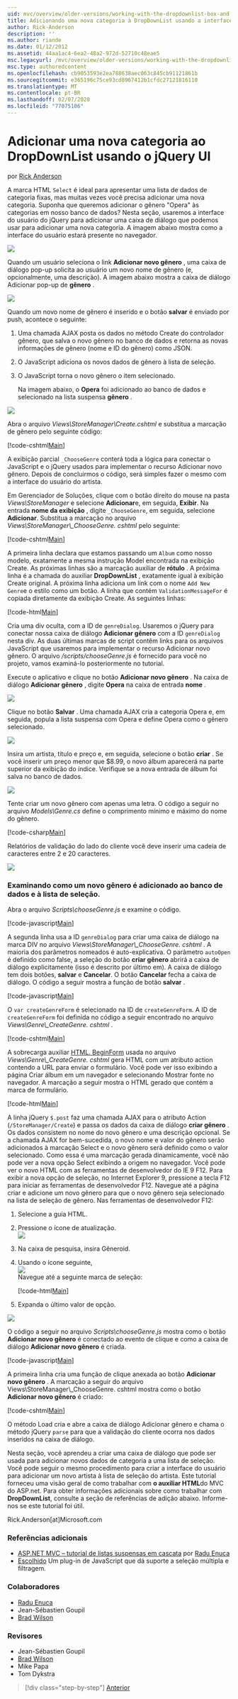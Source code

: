 ```yaml
---
uid: mvc/overview/older-versions/working-with-the-dropdownlist-box-and-jquery/adding-a-new-category-to-the-dropdownlist-using-jquery-ui
title: Adicionando uma nova categoria à DropDownList usando a interface do usuário do jQuery | Microsoft Docs
author: Rick-Anderson
description: ''
ms.author: riande
ms.date: 01/12/2012
ms.assetid: 44aa1ac4-6ea2-48a2-972d-52710c48eae5
msc.legacyurl: /mvc/overview/older-versions/working-with-the-dropdownlist-box-and-jquery/adding-a-new-category-to-the-dropdownlist-using-jquery-ui
msc.type: authoredcontent
ms.openlocfilehash: cb9053593e2ea788638aec063c845cb91121861b
ms.sourcegitcommit: e365196c75ce93cd8967412b1cfdc27121816110
ms.translationtype: MT
ms.contentlocale: pt-BR
ms.lasthandoff: 02/07/2020
ms.locfileid: "77075106"
---
```

# <a name="adding-a-new-category-to-the-dropdownlist-using-jquery-ui"></a>Adicionar uma nova categoria ao DropDownList usando o jQuery UI

por [Rick Anderson]((https://twitter.com/RickAndMSFT))

A marca HTML `Select` é ideal para apresentar uma lista de dados de categoria fixas, mas muitas vezes você precisa adicionar uma nova categoria. Suponha que queremos adicionar o gênero "Opera" às categorias em nosso banco de dados? Nesta seção, usaremos a interface do usuário do jQuery para adicionar uma caixa de diálogo que podemos usar para adicionar uma nova categoria. A imagem abaixo mostra como a interface do usuário estará presente no navegador.

![](adding-a-new-category-to-the-dropdownlist-using-jquery-ui/_static/image1.png)

Quando um usuário seleciona o link **Adicionar novo gênero** , uma caixa de diálogo pop-up solicita ao usuário um novo nome de gênero (e, opcionalmente, uma descrição). A imagem abaixo mostra a caixa de diálogo Adicionar pop-up de **gênero** .

![](adding-a-new-category-to-the-dropdownlist-using-jquery-ui/_static/image2.png)

Quando um novo nome de gênero é inserido e o botão **salvar** é enviado por push, acontece o seguinte:

1. Uma chamada AJAX posta os dados no método Create do controlador gênero, que salva o novo gênero no banco de dados e retorna as novas informações de gênero (nome e ID do gênero) como JSON.
2. O JavaScript adiciona os novos dados de gênero à lista de seleção.
3. O JavaScript torna o novo gênero o item selecionado.

   Na imagem abaixo, o **Opera** foi adicionado ao banco de dados e selecionado na lista suspensa **gênero** . 

![](adding-a-new-category-to-the-dropdownlist-using-jquery-ui/_static/image3.png)

Abra o arquivo *Views\StoreManager\Create.cshtml* e substitua a marcação de gênero pelo seguinte código:

[!code-cshtml[Main](adding-a-new-category-to-the-dropdownlist-using-jquery-ui/samples/sample1.cshtml)]

A exibição parcial `_ChooseGenre` conterá toda a lógica para conectar o JavaScript e o jQuery usados para implementar o recurso Adicionar novo gênero. Depois de concluirmos o código, será simples fazer o mesmo com a interface do usuário do artista.

Em Gerenciador de Soluções, clique com o botão direito do mouse na pasta *Views\StoreManager* e selecione **Adicionar**e, em seguida, **Exibir**. Na entrada **nome da exibição** , digite `_ChooseGenre`, em seguida, selecione **Adicionar**. Substitua a marcação no arquivo *Views\StoreManager\\_ChooseGenre. cshtml* pelo seguinte:

[!code-cshtml[Main](adding-a-new-category-to-the-dropdownlist-using-jquery-ui/samples/sample2.cshtml)]

A primeira linha declara que estamos passando um `Album` como nosso modelo, exatamente a mesma instrução Model encontrada na exibição Create. As próximas linhas são a marcação auxiliar de **rótulo** . A próxima linha é a chamada do auxiliar **DropDownList** , exatamente igual à exibição Create original. A próxima linha adiciona um link com o nome `Add New Genre`e o estilo como um botão. A linha que contém `ValidationMessageFor` é copiada diretamente da exibição Create. As seguintes linhas:

[!code-html[Main](adding-a-new-category-to-the-dropdownlist-using-jquery-ui/samples/sample3.html)]

Cria uma div oculta, com a ID de `genreDialog`. Usaremos o jQuery para conectar nossa caixa de diálogo **Adicionar gênero** com a ID `genreDialog` nesta div. As duas últimas marcas de script contêm links para os arquivos JavaScript que usaremos para implementar o recurso Adicionar novo gênero. O arquivo */scripts/chooseGenre.js* é fornecido para você no projeto, vamos examiná-lo posteriormente no tutorial.

Execute o aplicativo e clique no botão **Adicionar novo gênero** . Na caixa de diálogo **Adicionar gênero** , digite **Opera** na caixa de entrada **nome** .

![](adding-a-new-category-to-the-dropdownlist-using-jquery-ui/_static/image4.png)

Clique no botão **Salvar** . Uma chamada AJAX cria a categoria Opera e, em seguida, popula a lista suspensa com Opera e define Opera como o gênero selecionado.

![](adding-a-new-category-to-the-dropdownlist-using-jquery-ui/_static/image5.png)

Insira um artista, título e preço e, em seguida, selecione o botão **criar** . Se você inserir um preço menor que $8.99, o novo álbum aparecerá na parte superior da exibição do índice. Verifique se a nova entrada de álbum foi salva no banco de dados.

![](adding-a-new-category-to-the-dropdownlist-using-jquery-ui/_static/image6.png)

Tente criar um novo gênero com apenas uma letra. O código a seguir no arquivo *Models\Genre.cs* define o comprimento mínimo e máximo do nome do gênero.

[!code-csharp[Main](adding-a-new-category-to-the-dropdownlist-using-jquery-ui/samples/sample4.cs)]

Relatórios de validação do lado do cliente você deve inserir uma cadeia de caracteres entre 2 e 20 caracteres.

![](adding-a-new-category-to-the-dropdownlist-using-jquery-ui/_static/image7.png)

### <a name="examining-how-a-new-genre-is-added-to-the-database-and-the-select-list"></a>Examinando como um novo gênero é adicionado ao banco de dados e à lista de seleção.

Abra o arquivo *Scripts\chooseGenre.js* e examine o código.

[!code-javascript[Main](adding-a-new-category-to-the-dropdownlist-using-jquery-ui/samples/sample5.js)]

A segunda linha usa a ID `genreDialog` para criar uma caixa de diálogo na marca DIV no arquivo *Views\StoreManager\\_ChooseGenre. cshtml* . A maioria dos parâmetros nomeados é auto-explicativa. O parâmetro `autoOpen` é definido como false, a seleção do botão **criar gênero** abrirá a caixa de diálogo explicitamente (isso é descrito por último em). A caixa de diálogo tem dois botões, **salvar** e **Cancelar**. O botão **Cancelar** fecha a caixa de diálogo. O código a seguir mostra a função de botão **salvar** .

[!code-javascript[Main](adding-a-new-category-to-the-dropdownlist-using-jquery-ui/samples/sample6.js)]

O `var createGenreForm` é selecionado na ID de `createGenreForm`. A ID de `createGenreForm` foi definida no código a seguir encontrado no arquivo *Views\Genre\\_CreateGenre. cshtml* .

[!code-cshtml[Main](adding-a-new-category-to-the-dropdownlist-using-jquery-ui/samples/sample7.cshtml)]

A sobrecarga auxiliar [HTML. BeginForm](https://msdn.microsoft.com/library/dd492714.aspx) usada no arquivo *Views\Genre\\_CreateGenre. cshtml* gera HTML com um atributo action contendo a URL para enviar o formulário. Você pode ver isso exibindo a página Criar álbum em um navegador e selecionando Mostrar fonte no navegador. A marcação a seguir mostra o HTML gerado que contém a marca de formulário.

[!code-html[Main](adding-a-new-category-to-the-dropdownlist-using-jquery-ui/samples/sample8.html)]

A linha jQuery `$.post` faz uma chamada AJAX para o atributo Action (`/StoreManager/Create`) e passa os dados da caixa de diálogo **criar gênero** . Os dados consistem no nome do novo gênero e uma descrição opcional. Se a chamada AJAX for bem-sucedida, o novo nome e valor do gênero serão adicionados à marcação Select e o novo gênero será definido como o valor selecionado. Como essa é uma marcação gerada dinamicamente, você não pode ver a nova opção Select exibindo a origem no navegador. Você pode ver o novo HTML com as ferramentas de desenvolvedor do IE 9 F12. Para exibir a nova opção de seleção, no Internet Explorer 9, pressione a tecla F12 para iniciar as ferramentas de desenvolvedor F12. Navegue até a página criar e adicione um novo gênero para que o novo gênero seja selecionado na lista de seleção de gênero. Nas ferramentas de desenvolvedor F12:

1. Selecione a guia HTML.
2. Pressione o ícone de atualização.  
    ![](adding-a-new-category-to-the-dropdownlist-using-jquery-ui/_static/image8.png)
3. Na caixa de pesquisa, insira Gêneroid.
4. Usando o ícone seguinte,   
    ![](adding-a-new-category-to-the-dropdownlist-using-jquery-ui/_static/image9.png)  
   Navegue até a seguinte marca de seleção:

    [!code-html[Main](adding-a-new-category-to-the-dropdownlist-using-jquery-ui/samples/sample9.html)]
5. Expanda o último valor de opção.

![](adding-a-new-category-to-the-dropdownlist-using-jquery-ui/_static/image10.png)

O código a seguir no arquivo *Scripts\chooseGenre.js* mostra como o botão **Adicionar novo gênero** é conectado ao evento de clique e como a caixa de diálogo **Adicionar novo gênero** é criada.

[!code-javascript[Main](adding-a-new-category-to-the-dropdownlist-using-jquery-ui/samples/sample10.js)]

A primeira linha cria uma função de clique anexada ao botão **Adicionar novo gênero** . A marcação a seguir do arquivo Views\StoreManager\\_ChooseGenre. cshtml mostra como o botão **Adicionar novo gênero** é criado:

[!code-cshtml[Main](adding-a-new-category-to-the-dropdownlist-using-jquery-ui/samples/sample11.cshtml)]

O método Load cria e abre a caixa de diálogo Adicionar gênero e chama o método jQuery `parse` para que a validação do cliente ocorra nos dados inseridos na caixa de diálogo.

Nesta seção, você aprendeu a criar uma caixa de diálogo que pode ser usada para adicionar novos dados de categoria a uma lista de seleção. Você pode seguir o mesmo procedimento para criar a interface do usuário para adicionar um novo artista à lista de seleção do artista. Este tutorial forneceu uma visão geral de como trabalhar com **o auxiliar HTML**do MVC do ASP.net. Para obter informações adicionais sobre como trabalhar com **DropDownList**, consulte a seção de referências de adição abaixo. Informe-nos se este tutorial foi útil.

Rick.Anderson[at]Microsoft.com

### <a name="additional-references"></a>Referências adicionais

- [ASP.NET MVC – tutorial de listas suspensas em cascata](https://weblogs.asp.net/raduenuca/archive/2011/03/06/asp-net-mvc-cascading-dropdown-lists-tutorial-part-1-defining-the-problem-and-the-context.aspx) por [Radu Enuca](https://weblogs.asp.net/raduenuca/default.aspx)
- [Escolhido](https://harvesthq.github.com/chosen/) Um plug-in de JavaScript que dá suporte a seleção múltipla e filtragem.

### <a name="contributors"></a>Colaboradores

- [Radu Enuca](https://weblogs.asp.net/raduenuca/default.aspx)
- Jean-Sébastien Goupil
- [Brad Wilson](http://bradwilson.typepad.com/)

### <a name="reviewers"></a>Revisores

- Jean-Sébastien Goupil
- [Brad Wilson](http://bradwilson.typepad.com/)
- Mike Papa
- Tom Dykstra

> [!div class="step-by-step"]
> [Anterior](examining-how-aspnet-mvc-scaffolds-the-dropdownlist-helper.md)
